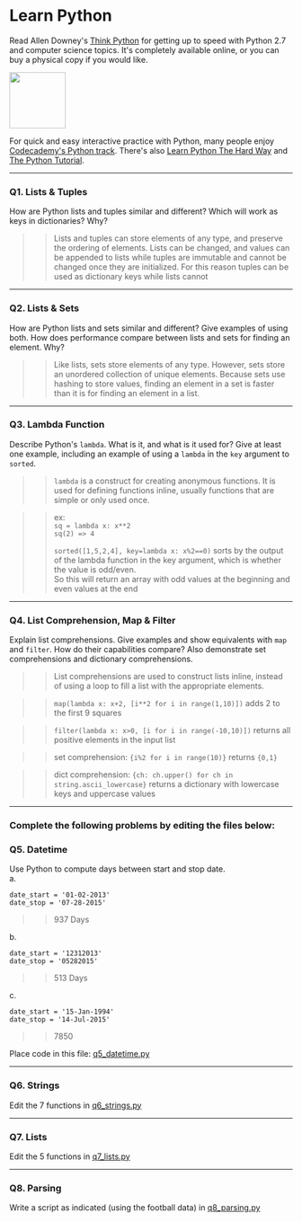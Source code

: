 # Learn Python

Read Allen Downey's [Think Python](http://www.greenteapress.com/thinkpython/) for getting up to speed with Python 2.7 and computer science topics. It's completely available online, or you can buy a physical copy if you would like.

<a href="http://www.greenteapress.com/thinkpython/"><img src="img/think_python.png" style="width: 100px;" target="_blank"></a>

For quick and easy interactive practice with Python, many people enjoy [Codecademy's Python track](http://www.codecademy.com/en/tracks/python). There's also [Learn Python The Hard Way](http://learnpythonthehardway.org/book/) and [The Python Tutorial](https://docs.python.org/2/tutorial/).

---

### Q1. Lists &amp; Tuples

How are Python lists and tuples similar and different? Which will work as keys in dictionaries? Why?

>> Lists and tuples can store elements of any type, and preserve the ordering of elements.  Lists can be changed, and values can be appended to lists while tuples are immutable and cannot be changed once they are initialized.  For this reason tuples can be used as dictionary keys while lists cannot

---

### Q2. Lists &amp; Sets

How are Python lists and sets similar and different? Give examples of using both. How does performance compare between lists and sets for finding an element. Why?

>> Like lists, sets store elements of any type.  However, sets store an unordered collection of unique elements.  Because sets use hashing to store values, finding an element in a set is faster than it is for finding an element in a list.

---

### Q3. Lambda Function

Describe Python's `lambda`. What is it, and what is it used for? Give at least one example, including an example of using a `lambda` in the `key` argument to `sorted`.

>> `lambda` is a construct for creating anonymous functions.  It is used for defining functions inline, usually functions that are simple or only used once.

>> ex:  
>> `sq = lambda x: x**2`  
>> `sq(2) => 4`
>>  
>>  `sorted([1,5,2,4], key=lambda x: x%2==0)` sorts by the output of the lambda function in the key argument, which is whether the value is odd/even.  
>> So this will return an array with odd values at the beginning and even values at the end


---

### Q4. List Comprehension, Map &amp; Filter

Explain list comprehensions. Give examples and show equivalents with `map` and `filter`. How do their capabilities compare? Also demonstrate set comprehensions and dictionary comprehensions.

>> List comprehensions are used to construct lists inline, instead of using a loop to fill a list with the appropriate elements.  

>> `map(lambda x: x+2, [i**2 for i in range(1,10)])` adds 2 to the first 9 squares

>> `filter(lambda x: x>0, [i for i in range(-10,10)])` returns all positive elements in the input list  

>> set comprehension:  `{i%2 for i in range(10)}` returns `{0,1}`

>> dict comprehension: `{ch: ch.upper() for ch in string.ascii_lowercase}` returns a dictionary with lowercase keys and uppercase values

---

### Complete the following problems by editing the files below:

### Q5. Datetime
Use Python to compute days between start and stop date.   
a.  

```
date_start = '01-02-2013'    
date_stop = '07-28-2015'
```

>> 937 Days

b.  
```
date_start = '12312013'  
date_stop = '05282015'  
```

>> 513 Days

c.  
```
date_start = '15-Jan-1994'      
date_stop = '14-Jul-2015'  
```

>> 7850

Place code in this file: [q5_datetime.py](python/q5_datetime.py)

---

### Q6. Strings
Edit the 7 functions in [q6_strings.py](python/q6_strings.py)

---

### Q7. Lists
Edit the 5 functions in [q7_lists.py](python/q7_lists.py)

---

### Q8. Parsing
Write a script as indicated (using the football data) in [q8_parsing.py](python/q8_parsing.py)
